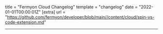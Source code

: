 title = "Fermyon Cloud Changelog"
template = "changelog"
date = "2022-01-01T00:00:01Z"
[extra]
url = "https://github.com/fermyon/developer/blob/main//content/cloud/spin-vs-code-extension.md"

---

